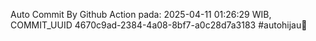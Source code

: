 Auto Commit By Github Action pada: 2025-04-11 01:26:29 WIB, COMMIT_UUID 4670c9ad-2384-4a08-8bf7-a0c28d7a3183 #autohijau🗿
